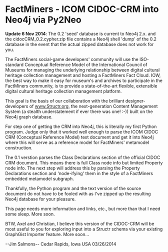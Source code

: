 FactMiners - ICOM CIDOC-CRM into Neo4j via Py2Neo
==========

**Update 6 Nov 2014**: The 0.2 'seed' database is current to Neo4j 2.x. and the cidocCRM_0.2.cypher.zip file contains a Neo4j shell 'dump' of the 0.2 database in the event that the actual zipped database does not work for you. 

The FactMiners social-game developers' community will use the ISO-standard Conceptual Reference Model of the International Council of Museums for managing the underlying relationship between digital cultural heritage collection management and hosting a FactMiners Fact Cloud. IOW, the best way to make it easy for museum's and archives to participate in the FactMiners community, is to provide a state-of-the-art flexible, extensible digital cultural heritage collection management platform.

This goal is the basis of our collaboration with the brilliant designer-developers of www.Structr.org, the next-generation Content Management System (a stealth understatement if ever there was one! :-)) built on the Neo4j graph database.

For step one of getting the CRM into Neo4j, this is literally my first Python program. Judge only that it worked well enough to parse the ICOM CIDOC CRM (Conceptual Reference Model) text document and get it into Neo4j where this will serve as a reference model for FactMiners' metamodel construction.

The 0.1 verstion parses the Class Declarations section of the official CIDOC CRM document. This means there is full Class node info but limited Property node info. The next step will address this by parsing the Property Declarations section and 'node-ifying' them in the style of a FactMiners embedded metamodel subgraph.

Thankfully, the Python program and the text version of the source document do not have to be fooled with as I've zipped up the resulting Neo4j database for your pleasure.

This page needs more information and links, etc., but more than that I need some sleep. More soon.

BTW, Axel and Christian, I believe this version of the CIDOC-CRM will be most useful to you for exploring input into a Structr schema via your existing GraphGist Importer feature. More soon...

--Jim Salmons--
Cedar Rapids, Iowa USA
03/26/2014

